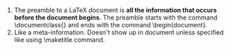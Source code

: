 1. The preamble to a LaTeX document is **all the information that occurs before the document begins**. The preamble starts with the command \documentclass{} and ends with the command \begin{document}.
2. Like a meta-information. Doesn't show up in document unless specified like using \maketitle command.